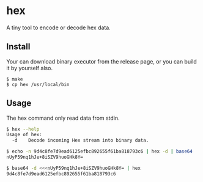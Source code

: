 
# hex

A tiny tool to encode or decode hex data.

## Install

Your can download binary executor from the release page, or you can build it by yourself also.

```
$ make
$ cp hex /usr/local/bin
```

## Usage

The hex command only read data from stdin.

```sh
$ hex --help
Usage of hex:
  -d    Decode incoming Hex stream into binary data.

$ echo -n 9d4c8fe7d9ead6125efbc892655f61ba818793c6 | hex -d | base64
nUyP59nq1hJe+8iSZV9huoGHk8Y=

$ base64 -d <<<nUyP59nq1hJe+8iSZV9huoGHk8Y= | hex
9d4c8fe7d9ead6125efbc892655f61ba818793c6
```
